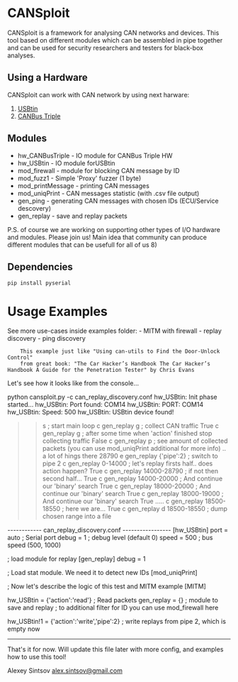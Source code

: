 # CANSploit

CANSploit is a framework for analysing CAN networks and devices.
This tool based on different modules which can be assembled in pipe together and
can be used for security researchers and testers for black-box analyses.

## Using a Hardware

CANSploit can work with CAN network by using next harware:

1. [USBtin](http://www.fischl.de/usbtin/)
2. [CANBus Triple](https://canb.us/)

## Modules

- hw_CANBusTriple  - IO module for CANBus Triple HW
- hw_USBtin        - IO module forUSBtin
- mod_firewall     - module for blocking CAN message by ID
- mod_fuzz1        - Simple 'Proxy' fuzzer  (1 byte)
- mod_printMessage - printing CAN messages
- mod_uniqPrint    - CAN messages statistic (with .csv file output)
- gen_ping	   - generating CAN messages with chosen IDs (ECU/Service descovery)
- gen_replay	   - save and replay packets

P.S. of course we are working on supporting other types of I/O hardware and modules. Please join us!
Main idea that community can produce different modules that can be usefull for all of us 8)

## Dependencies

    pip install pyserial


# Usage Examples
   See more use-cases inside examples folder:
        - MITM with firewall
        - replay discovery
        - ping discovery


        This example just like "Using can-utils to Find the Door-Unlock Control" 
        from great book: "The Car Hacker’s Handbook The Car Hacker’s Handbook A Guide for the Penetration Tester" by Chris Evans         


Let's see how it looks like from the console...

python cansploit.py -c can_replay_discovery.conf
hw_USBtin: Init phase started...
hw_USBtin: Port found: COM14
hw_USBtin: PORT: COM14
hw_USBtin: Speed: 500
hw_USBtin: USBtin device found! 
>> s                            ; start main loop 
>> c gen_replay g               ; collect CAN traffic
True
>> c gen_replay g               ; after some time when 'action' finished stop collecting traffic
False
>> c gen_replay p               ; see amount of collected packets (you can use mod_uniqPrint additional for more info) .. a lot of hings there
>> 28790
>> e gen_replay {'pipe':2}      ; switch to pipe 2
>> c gen_replay 0-14000         ; let's replay firsts half.. does action happen?
>> True
>> c gen_replay 14000-28790     ; if not then second half...
>> True
>> c gen_replay 14000-20000     ; And continue our 'binary' search
>> True
>> c gen_replay 18000-20000     ; And continue our 'binary' search
>> True
>> c gen_replay 18000-19000    ; And continue our 'binary' search
>> True
.....
>> c gen_replay 18500-18550    ; here we are...
>> True
>> c gen_replay d 18500-18550  ; dump chosen range into a file
 
------------ can_replay_discovery.conf -----------------
[hw_USBtin]
port = auto         ; Serial port
debug = 1           ; debug level (default 0)
speed = 500         ; bus speed (500, 1000)

; load module for replay
[gen_replay]
debug = 1

; Load stat module. We need it to detect new IDs
[mod_uniqPrint] 

; Now let's describe the logic of this test and MITM example
[MITM]

hw_USBtin = {'action':'read'}    ; Read packets
gen_replay = {}                  ; module to save and replay
                                 ; to additional filter for ID you can use mod_firewall here

hw_USBtin!1 = {'action':'write','pipe':2}  ; write replays from pipe 2, which is empty now

----------------------------------------------------------



That's it for now. Will update this file later with more config, and examples how to use this tool!


Alexey Sintsov
alex.sintsov@gmail.com

